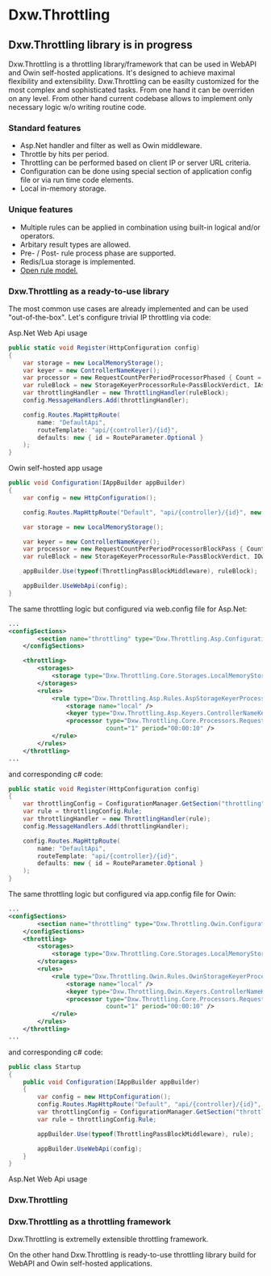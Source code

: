 ﻿# Dxw.Throttling

## Dxw.Throttling library is in progress

Dxw.Throttling is a throttling library/framework that can be used in WebAPI and Owin self-hosted applications.
It's designed to achieve maximal flexibility and extensibility.
Dxw.Throttling can be easilty customized for the most complex and sophisticated tasks.
From one hand it can be overriden on any level.
From other hand current codebase allows to implement only neсessary logic w/o writing routine code.

### Standard features
- Asp.Net handler and filter as well as Owin middleware.
- Throttle by hits per period.
- Throttling can be performed based on client IP or server URL criteria.
- Configuration can be done using special section of application config file or via run time code
elements.
- Local in-memory storage.

### Unique features
- Multiple rules can be applied in combination using built-in logical and/or operators.
- Arbitary result types are allowed.
- Pre- / Post- rule process phase are supported.
- Redis/Lua storage is implemented.
- [Open rule model.](OpenRuleModel.md)

### Dxw.Throttling as a ready-to-use library

The most common use cases are already implemented and can be used "out-of-the-box".
Let's configure trivial IP throttling via code:

Asp.Net Web Api usage
``` cs
public static void Register(HttpConfiguration config)
{
    var storage = new LocalMemoryStorage();
    var keyer = new ControllerNameKeyer();
    var processor = new RequestCountPerPeriodProcessorPhased { Count = 1, Period = TimeSpan.FromSeconds(10) };
    var ruleBlock = new StorageKeyerProcessorRule<PassBlockVerdict, IAspArgs> { Storage = storage, Keyer = keyer, Processor = processor } as IRule;
    var throttlingHandler = new ThrottlingHandler(ruleBlock);
    config.MessageHandlers.Add(throttlingHandler);

    config.Routes.MapHttpRoute(
        name: "DefaultApi",
        routeTemplate: "api/{controller}/{id}",
        defaults: new { id = RouteParameter.Optional }
    );
}
```
Owin self-hosted app usage
``` cs
public void Configuration(IAppBuilder appBuilder)
{
    var config = new HttpConfiguration();

    config.Routes.MapHttpRoute("Default", "api/{controller}/{id}", new { id = RouteParameter.Optional });

    var storage = new LocalMemoryStorage();

    var keyer = new ControllerNameKeyer();
    var processor = new RequestCountPerPeriodProcessorBlockPass { Count = 1, Period = TimeSpan.FromSeconds(15) };
    var ruleBlock = new StorageKeyerProcessorRule<PassBlockVerdict, IOwinArgs> { Storage = storage, Keyer = keyer, Processor = processor };

    appBuilder.Use(typeof(ThrottlingPassBlockMiddleware), ruleBlock);

    appBuilder.UseWebApi(config);
}
```

The same throttling logic but configured via web.config file for Asp.Net:
``` xml
...
<configSections>
        <section name="throttling" type="Dxw.Throttling.Asp.Configuration.PassBlockConfigurationSectionHandler, Dxw.Throttling.Asp"/>
    </configSections>

    <throttling>
        <storages>
            <storage type="Dxw.Throttling.Core.Storages.LocalMemoryStorage, Dxw.Throttling.Core" name="local" />
        </storages>
        <rules>
            <rule type="Dxw.Throttling.Asp.Rules.AspStorageKeyerProcessorRule, Dxw.Throttling.Asp">
                <storage name="local" />
                <keyer type="Dxw.Throttling.Asp.Keyers.ControllerNameKeyer, Dxw.Throttling.Asp" />
                <processor type="Dxw.Throttling.Core.Processors.RequestCountPerPeriodProcessorPhased, Dxw.Throttling.Core" 
                           count="1" period="00:00:10" />
            </rule>
        </rules>
    </throttling>
...
```
and corresponding c# code:
``` cs
public static void Register(HttpConfiguration config)
{
    var throttlingConfig = ConfigurationManager.GetSection("throttling") as Throttling.Core.Configuration.ThrottlingConfiguration<PassBlockVerdict, IAspArgs>;
    var rule = throttlingConfig.Rule;
    var throttlingHandler = new ThrottlingHandler(rule);
    config.MessageHandlers.Add(throttlingHandler);

    config.Routes.MapHttpRoute(
        name: "DefaultApi",
        routeTemplate: "api/{controller}/{id}",
        defaults: new { id = RouteParameter.Optional }
    );
}
```
The same throttling logic but configured via app.config file for Owin:
``` xml
...
<configSections>
        <section name="throttling" type="Dxw.Throttling.Owin.Configuration.PassBlockConfigurationSectionHandler, Dxw.Throttling.Owin"/>
    </configSections>
    <throttling>
        <storages>
            <storage type="Dxw.Throttling.Core.Storages.LocalMemoryStorage, Dxw.Throttling.Core" name="local" />
        </storages>
        <rules>
            <rule type="Dxw.Throttling.Owin.Rules.OwinStorageKeyerProcessorRule, Dxw.Throttling.Owin">
                <storage name="local" />
                <keyer type="Dxw.Throttling.Owin.Keyers.ControllerNameKeyer, Dxw.Throttling.Owin" />
                <processor type="Dxw.Throttling.Core.Processors.RequestCountPerPeriodProcessorPhased, Dxw.Throttling.Core"
                           count="1" period="00:00:10" />
            </rule>
        </rules>
    </throttling>
...
```
and corresponding c# code:
``` cs
public class Startup
{
    public void Configuration(IAppBuilder appBuilder)
    {
        var config = new HttpConfiguration();
        config.Routes.MapHttpRoute("Default", "api/{controller}/{id}", new { id = RouteParameter.Optional });
        var throttlingConfig = ConfigurationManager.GetSection("throttling") as Throttling.Core.Configuration.ThrottlingConfiguration<PassBlockVerdict, IOwinArgs>;
        var rule = throttlingConfig.Rule;

        appBuilder.Use(typeof(ThrottlingPassBlockMiddleware), rule);

        appBuilder.UseWebApi(config);
    }
}
```
Asp.Net Web Api usage


### Dxw.Throttling 

### Dxw.Throttling as a throttling framework
Dxw.Throttling is extremelly extensible throttling framework.

On the other hand Dxw.Throttling is ready-to-use throttling library build for WebAPI and Owin self-hosted applications.
